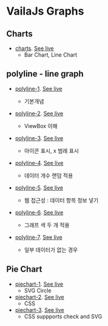 
# VailaJs Graphs

## Charts
- [charts](src/html/charts.html). 
    [See live](https://thegicode.github.io/vanilaJS-lab/charts/src/html/charts.html)
    * Bar Chart, Line Chart

## polyline - line graph
- [polyline-1](src/html/polyline-1.html). 
    [See live](https://thegicode.github.io/vanilaJS-lab/charts/src/html/polyline-1.html)
    * 기본개념

- [polyline-2](src/html/polyline-2.html). 
    [See live](https://thegicode.github.io/vanilaJS-lab/charts/src/html/polyline-2.html)
    * ViewBox 이해

- [polyline-3](src/html/polyline-3.html). 
    [See live](https://thegicode.github.io/vanilaJS-lab/charts/src/html/polyline-3.html)
    * 아이콘 표시, x 범례 표시

- [polyline-4](src/html/polyline-4.html). 
    [See live](https://thegicode.github.io/vanilaJS-lab/charts/src/html/polyline-4.html)
    * 데이터 개수 랜덤 적용

- [polyline-5](src/html/polyline-5.html). 
    [See live](https://thegicode.github.io/vanilaJS-lab/charts/src/html/polyline-5.html)
    * 웹 접근성 : 데이터 항목 정보 넣기

- [polyline-6](src/html/polyline-6.html). 
    [See live](https://thegicode.github.io/vanilaJS-lab/charts/src/html/polyline-6.html)
    * 그래프 색 두 개 적용

- [polyline-7](src/html/polyline-7.html). 
    [See live](https://thegicode.github.io/vanilaJS-lab/charts/src/html/polyline-7.html)
    * 일부 데이터가 없는 경우



## Pie Chart
- [piechart-1](src/html/piechart-1.html). 
    [See live](https://thegicode.github.io/vanilaJS-lab/charts/src/html/piechart-1.html)
    * SVG Circle
- [piechart-2](src/html/piechart-2.html). 
    [See live](https://thegicode.github.io/vanilaJS-lab/charts/src/html/piechart-2.html)
    * CSS
- [piechart-3](src/html/piechart-3.html). 
    [See live](https://thegicode.github.io/vanilaJS-lab/charts/src/html/piechart-3.html)
    * CSS suppports check and SVG